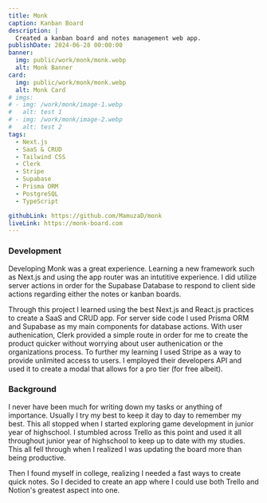 ```yaml
---
title: Monk
caption: Kanban Board
description: |
  Created a kanban board and notes management web app.
publishDate: 2024-06-28 00:00:00
banner:
  img: public/work/monk/monk.webp
  alt: Monk Banner
card:
  img: public/work/monk/monk.webp
  alt: Monk Card
# imgs:
# - img: /work/monk/image-1.webp
#   alt: test 1
# - img: /work/monk/image-2.webp
#   alt: test 2
tags:
  - Next.js
  - SaaS & CRUD
  - Tailwind CSS
  - Clerk
  - Stripe
  - Supabase
  - Prisma ORM
  - PostgreSQL
  - TypeScript

githubLink: https://github.com/MamuzaD/monk
liveLink: https://monk-board.com
---
```


### Development

Developing Monk was a great experience. Learning a new framework such as Next.js and using the app router was an intutitive experience. I did utilize server actions in order for the Supabase Database to respond to client side actions regarding either the notes or kanban boards.

Through this project I learned using the best Next.js and React.js practices to create a SaaS and CRUD app. For server side code I used Prisma ORM and Supabase as my main components for database actions. With user authenication, Clerk provided a simple route in order for me to create the product quicker without worrying about user authenication or the organizations process. To further my learning I used Stripe as a way to provide unlimited access to users. I employed their developers API and used it to create a modal that allows for a pro tier (for free albeit).

### Background

I never have been much for writing down my tasks or anything of importance. Usually I try my best to keep it day to day to remember my best. This all stopped when I started exploring game development in junior year of highschool. I stumbled across Trello as this point and used it all throughout junior year of highschool to keep up to date with my studies. This all fell through when I realized I was updating the board more than being productive.

Then I found myself in college, realizing I needed a fast ways to create quick notes. So I decided to create an app where I could use both Trello and Notion's greatest aspect into one.
